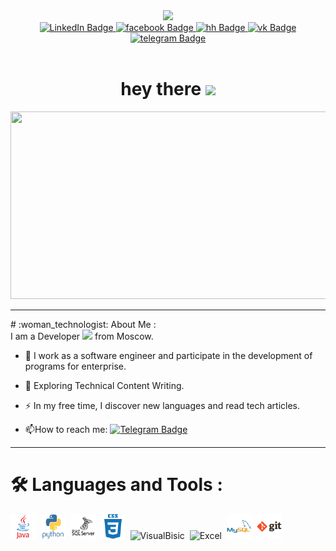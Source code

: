 
<div id="header" align="center">
  <img src="https://media.giphy.com/media/du3J3cXyzhj75IOgvA/giphy.gif" width="100"/>

<div id="badges">
<a href="https://www.linkedin.com/in/konstantin-kovalenko-38bb23233/">
  <img src="https://img.shields.io/badge/LinkedIn-blue?style=flate&logo=linkedin&logoColor=white" alt="LinkedIn Badge"/>
    </a>
  <a href="https://www.facebook.com/Kostua">
  <img src="https://img.shields.io/badge/facebook-blue?style=flate&logo=facebooke&logoColor=white" alt="facebook Badge"/>
    </a>
  <a href="https://hh.ru/resume/93f5fa4cff0baee5240039ed1f79306c754752">
  <img src="https://img.shields.io/badge/hh-red?style=flat-square&logo=hh&logoColor=white" alt="hh Badge"/>
   </a>
   <a href="https://vk.com/r_j_c">
  <img src="https://img.shields.io/badge/vk-blue?style=flate&logo=vk&logoColor=white" alt="vk Badge"/>
    </a>
  <a href="https://t.me/kosrjc">
  <img src="https://img.shields.io/badge/telegram-blue?style=flate&logo=telegram&logoColor=white" alt="telegram Badge"/>
    </a>
</div>
<img src="https://komarev.com/ghpvc/?username=KovalenkoKonstantin&style=flat-square&color=blue" alt=""/>
<h1>
  hey there
  <img src="https://media.giphy.com/media/hvRJCLFzcasrR4ia7z/giphy.gif" width="30px"/>
</h1>
  <div align="center">
  <img src="https://media.giphy.com/media/dWesBcTLavkZuG35MI/giphy.gif" width="600" height="300"/>
</div>

  ---
 <div align="left"> 
  # :woman_technologist: About Me :
  <div align="left"> 
  I am a Developer <img src="https://media.giphy.com/media/WUlplcMpOCEmTGBtBW/giphy.gif" width="30"> from Moscow.
 <div lign="left"> 
   
- :telescope: I work as a software engineer and participate in the development of programs for enterprise.

- :seedling: Exploring Technical Content Writing.

- :zap: In my free time, I discover new languages and read tech articles.

- :mailbox:How to reach me: [![Telegram Badge](https://img.shields.io/badge/-kos-blue?style=flat&logo=Telegram&logoColor=white)](https://t.me/kosrjc)
  </div>

    ---
    
    # :hammer_and_wrench: Languages and Tools :
    <div>
  <img src="https://github.com/devicons/devicon/blob/master/icons/java/java-original-wordmark.svg" title="Java" alt="Java" width="40" height="40"/>&nbsp;
  <img src="https://github.com/devicons/devicon/blob/master/icons/python/python-original-wordmark.svg" title="Python" alt="Python" width="40" height="40"/>&nbsp;
  <img src="https://github.com/devicons/devicon/blob/master/icons/microsoftsqlserver/microsoftsqlserver-plain-wordmark.svg" title="MSSQL" alt="MSSQL" width="40" height="40"/>&nbsp;      
  <img src="https://github.com/devicons/devicon/blob/master/icons/css3/css3-plain-wordmark.svg"  title="CSS3" alt="CSS" width="40" height="40"/>&nbsp;
  <img src="https://www.vectorlogo.zone/logos/microsoft_vb/microsoft_vb-icon.svg" title="VisualBisic" alt="VisualBisic" width="40" height="40"/>&nbsp; 
  <img src="https://logowik.com/content/uploads/images/microsoft-excel-new.jpg" title="Excel" alt="Excel" width="40" height="40"/>&nbsp; 
  <img src="https://github.com/devicons/devicon/blob/master/icons/mysql/mysql-original-wordmark.svg" title="MySQL"  alt="MySQL" width="40" height="40"/>&nbsp;
  <img src="https://github.com/devicons/devicon/blob/master/icons/git/git-original-wordmark.svg" title="Git" **alt="Git" width="40" height="40"/>
</div>
